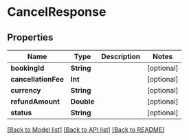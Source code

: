 # CancelResponse

## Properties
Name | Type | Description | Notes
------------ | ------------- | ------------- | -------------
**bookingId** | **String** |  | [optional] 
**cancellationFee** | **Int** |  | [optional] 
**currency** | **String** |  | [optional] 
**refundAmount** | **Double** |  | [optional] 
**status** | **String** |  | [optional] 

[[Back to Model list]](../README.md#models) [[Back to API list]](../README.md#api-endpoints) [[Back to README]](../README.md)


